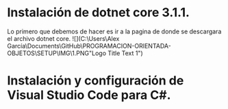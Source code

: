 # Instalación de dotnet core 3.1.1.
Lo primero que debemos de hacer es ir a la pagina de donde se descargara el archivo dotnet core.
![](C:\Users\Alex García\Documents\GitHub\PROGRAMACION-ORIENTADA-OBJETOS\SETUP\IMG\1.PNG"Logo Title Text 1")
# Instalación y configuración de Visual Studio Code para C#.


